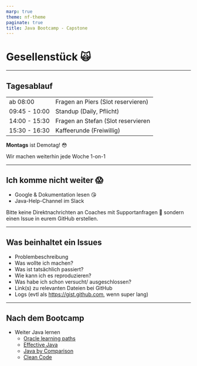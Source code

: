 ```yaml
---
marp: true
theme: nf-theme
paginate: true
title: Java Bootcamp - Capstone
---
```


# Gesellenstück 🙀

---

## Tagesablauf

|               |                                    |
| ------------- | ---------------------------------- |
| ab 08:00      | Fragen an Piers (Slot reservieren) |
| 09:45 - 10:00 | Standup (Daily, Pflicht)           |
| 14:00 - 15:30 | Fragen an Stefan (Slot reservieren |
| 15:30 - 16:30 | Kaffeerunde (Freiwillig)           |

**Montags** ist Demotag! 😳

Wir machen weiterhin jede Woche 1-on-1

---

## Ich komme nicht weiter 😱

- Google & Dokumentation lesen 😘
- Java-Help-Channel im Slack

Bitte keine Direktnachrichten an Coaches mit Supportanfragen 🙏 sondern einen Issue in eurem GitHub erstellen.

---

## Was beinhaltet ein Issues

- Problembeschreibung
- Was wollte ich machen?
- Was ist tatsächlich passiert?
- Wie kann ich es reproduzieren?
- Was habe ich schon versucht/ ausgeschlossen?
- Link(s) zu relevanten Dateien bei GitHub
- Logs (evtl als https://gist.github.com, wenn super lang)

---

## Nach dem Bootcamp

- Weiter Java lernen
  - [Oracle learning paths](https://docs.oracle.com/javase/tutorial/tutorialLearningPaths.html)
  - [Effective Java](https://www.amazon.de/Effective-Java-Joshua-Bloch-dp-0134685997/dp/0134685997/ref=dp_ob_image_bk)
  - [Java by Comparison](https://java.by-comparison.com/)
  - [Clean Code](https://www.amazon.de/Clean-Code-Handbook-Software-Craftsmanship/dp/0132350882/ref=sr_1_1?__mk_de_DE=%C3%85M%C3%85%C5%BD%C3%95%C3%91&dchild=1&keywords=clean+code&qid=1630654610&sr=8-1)
